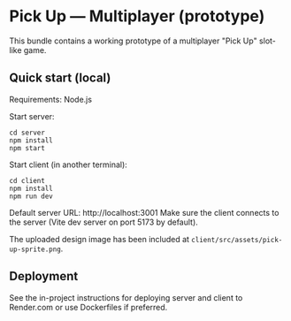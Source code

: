 # Pick Up — Multiplayer (prototype)

This bundle contains a working prototype of a multiplayer "Pick Up" slot-like game.

## Quick start (local)

Requirements: Node.js

Start server:
```
cd server
npm install
npm start
```

Start client (in another terminal):
```
cd client
npm install
npm run dev
```

Default server URL: http://localhost:3001
Make sure the client connects to the server (Vite dev server on port 5173 by default).

The uploaded design image has been included at `client/src/assets/pick-up-sprite.png`.

## Deployment

See the in-project instructions for deploying server and client to Render.com or use Dockerfiles if preferred.
